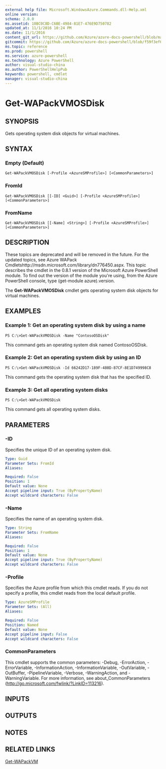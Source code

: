 ```yaml
---
external help file: Microsoft.WindowsAzure.Commands.dll-Help.xml
online version: 
schema: 2.0.0
ms.assetid: 10BC0C8D-C6BE-4984-81E7-476E9D750782
updated_at: 11/1/2016 10:24 PM
ms.date: 11/1/2016
content_git_url: https://github.com/Azure/azure-docs-powershell/blob/master/azureps-cmdlets-docs/ServiceManagement/Azure.Compute/v3.0.0/Get-WAPackVMOSDisk.md
gitcommit: https://github.com/Azure/azure-docs-powershell/blob/f59f3ef60bc592383812213e69fd77ba950759ed/azureps-cmdlets-docs/ServiceManagement/Azure.Compute/v3.0.0/Get-WAPackVMOSDisk.md
ms.topic: reference
ms.prod: powershell
ms.service: azure-powershell
ms.technology: Azure PowerShell
author: visual-studio-china
ms.author: PowerShellHelpPub
keywords: powershell, cmdlet
manager: visual-studio-china
---
```


# Get-WAPackVMOSDisk

## SYNOPSIS
Gets operating system disk objects for virtual machines.

## SYNTAX

### Empty (Default)
```
Get-WAPackVMOSDisk [-Profile <AzureSMProfile>] [<CommonParameters>]
```

### FromId
```
Get-WAPackVMOSDisk [[-ID] <Guid>] [-Profile <AzureSMProfile>] [<CommonParameters>]
```

### FromName
```
Get-WAPackVMOSDisk [[-Name] <String>] [-Profile <AzureSMProfile>] [<CommonParameters>]
```

## DESCRIPTION
These topics are deprecated and will be removed in the future.
For the updated topics, see  Azure WAPack Cmdletshttp://msdn.microsoft.com/library/dn776450.aspx.
This topic describes the cmdlet in the 0.8.1 version of the Microsoft Azure PowerShell module.
To find out the version of the module you're using, from the Azure PowerShell console, type (get-module azure).version.

The **Get-WAPackVMOSDisk** cmdlet gets operating system disk objects for virtual machines.

## EXAMPLES

### Example 1: Get an operating system disk by using a name
```
PS C:\>Get-WAPackVMOSDisk -Name "ContosoOSDisk"
```

This command gets an operating system disk named ContosoOSDisk.

### Example 2: Get an operating system disk by using an ID
```
PS C:\>Get-WAPackVMOSDisk -Id 66242D17-189F-480D-87CF-8E1D749998C8
```

This command gets the operating system disk that has the specified ID.

### Example 3: Get all operating system disks
```
PS C:\>Get-WAPackVMOSDisk
```

This command gets all operating system disks.

## PARAMETERS

### -ID
Specifies the unique ID of an operating system disk.

```yaml
Type: Guid
Parameter Sets: FromId
Aliases: 

Required: False
Position: 1
Default value: None
Accept pipeline input: True (ByPropertyName)
Accept wildcard characters: False
```

### -Name
Specifies the name of an operating system disk.

```yaml
Type: String
Parameter Sets: FromName
Aliases: 

Required: False
Position: 1
Default value: None
Accept pipeline input: True (ByPropertyName)
Accept wildcard characters: False
```

### -Profile
Specifies the Azure profile from which this cmdlet reads.
If you do not specify a profile, this cmdlet reads from the local default profile.

```yaml
Type: AzureSMProfile
Parameter Sets: (All)
Aliases: 

Required: False
Position: Named
Default value: None
Accept pipeline input: False
Accept wildcard characters: False
```

### CommonParameters
This cmdlet supports the common parameters: -Debug, -ErrorAction, -ErrorVariable, -InformationAction, -InformationVariable, -OutVariable, -OutBuffer, -PipelineVariable, -Verbose, -WarningAction, and -WarningVariable. For more information, see about_CommonParameters (http://go.microsoft.com/fwlink/?LinkID=113216).

## INPUTS

## OUTPUTS

## NOTES

## RELATED LINKS

[Get-WAPackVM](xref:ServiceManagement/Azure.Compute/v3.0.0/Get-WAPackVM.md)


